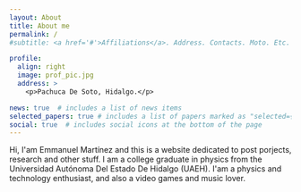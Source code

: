 ```yaml
---
layout: About
title: About me
permalink: /
#subtitle: <a href='#'>Affiliations</a>. Address. Contacts. Moto. Etc.

profile:
  align: right
  image: prof_pic.jpg
  address: >
    <p>Pachuca De Soto, Hidalgo.</p>

news: true  # includes a list of news items
selected_papers: true # includes a list of papers marked as "selected={true}"
social: true  # includes social icons at the bottom of the page
---
```


Hi, I'am Emmanuel Martínez and this is a website dedicated to post porjects, research and other stuff. I am a college graduate in physics from the Universidad Autónoma Del Estado De Hidalgo (UAEH). I'am a physics and technology enthusiast, and also a video games and music lover.
